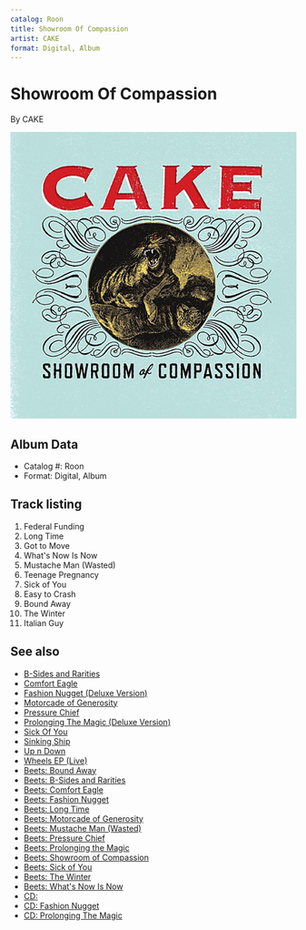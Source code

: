 ```yaml
---
catalog: Roon
title: Showroom Of Compassion
artist: CAKE
format: Digital, Album
---
```


# Showroom Of Compassion

By CAKE

![](../../assets/albumcovers/CAKE-Showroom_Of_Compassion.png)

## Album Data

- Catalog #: Roon
- Format: Digital, Album


## Track listing


1. Federal Funding
2. Long Time
3. Got to Move
4. What's Now Is Now
5. Mustache Man (Wasted)
6. Teenage Pregnancy
7. Sick of You
8. Easy to Crash
9. Bound Away
10. The Winter
11. Italian Guy


## See also

- [B-Sides and Rarities](B-Sides_and_Rarities.md)
- [Comfort Eagle](Comfort_Eagle.md)
- [Fashion Nugget (Deluxe Version)](Fashion_Nugget_Deluxe_Version.md)
- [Motorcade of Generosity](Motorcade_of_Generosity.md)
- [Pressure Chief](Pressure_Chief.md)
- [Prolonging The Magic (Deluxe Version)](Prolonging_The_Magic_Deluxe_Version.md)
- [Sick Of You](Sick_Of_You.md)
- [Sinking Ship](Sinking_Ship.md)
- [Up n Down](Up_n_Down.md)
- [Wheels EP (Live)](Wheels_EP_Live.md)
- [Beets: Bound Away](../../Beets/CAKE/Bound_Away.md)
- [Beets: B-Sides and Rarities](../../Beets/CAKE/B-Sides_and_Rarities.md)
- [Beets: Comfort Eagle](../../Beets/CAKE/Comfort_Eagle.md)
- [Beets: Fashion Nugget](../../Beets/CAKE/Fashion_Nugget.md)
- [Beets: Long Time](../../Beets/CAKE/Long_Time.md)
- [Beets: Motorcade of Generosity](../../Beets/CAKE/Motorcade_of_Generosity.md)
- [Beets: Mustache Man (Wasted)](../../Beets/CAKE/Mustache_Man_Wasted.md)
- [Beets: Pressure Chief](../../Beets/CAKE/Pressure_Chief.md)
- [Beets: Prolonging the Magic](../../Beets/CAKE/Prolonging_the_Magic.md)
- [Beets: Showroom of Compassion](../../Beets/CAKE/Showroom_of_Compassion.md)
- [Beets: Sick of You](../../Beets/CAKE/Sick_of_You.md)
- [Beets: The Winter](../../Beets/CAKE/The_Winter.md)
- [Beets: What's Now Is Now](../../Beets/CAKE/Whats_Now_Is_Now.md)
- [CD: ](../../CD/CAKE/CAKE.md)
- [CD: Fashion Nugget](../../CD/CAKE/Fashion_Nugget.md)
- [CD: Prolonging The Magic](../../CD/CAKE/Prolonging_The_Magic.md)
